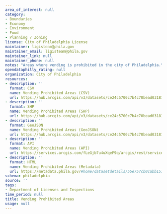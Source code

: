 ```yaml
---
area_of_interest: null
category:
- Boundaries
- Economy
- Environment
- Food
- Planning / Zoning
license: City of Philadelphia License
maintainer: ligisteam@phila.gov
maintainer_email: ligisteam@phila.gov
maintainer_link: null
maintainer_phone: null
notes: "Areas where vending is prohibited in the city of Philadelphia.\r\n\r\n"
opendataphilly_rating: null
organization: City of Philadelphia
resources:
- description: ''
  format: CSV
  name: Vending Prohibited Areas (CSV)
  url: https://hub.arcgis.com/api/v3/datasets/ce24c5700c7b4c70bead03181934c573_0/downloads/data?format=csv&spatialRefId=3857&where=1%3D1
- description: ''
  format: SHP
  name: Vending Prohibited Areas (SHP)
  url: https://hub.arcgis.com/api/v3/datasets/ce24c5700c7b4c70bead03181934c573_0/downloads/data?format=shp&spatialRefId=3857&where=1%3D1
- description: ''
  format: GeoJSON
  name: Vending Prohibited Areas (GeoJSON)
  url: https://hub.arcgis.com/api/v3/datasets/ce24c5700c7b4c70bead03181934c573_0/downloads/data?format=geojson&spatialRefId=4326&where=1%3D1
- description: ''
  format: API
  name: Vending Prohibited Areas (API)
  url: https://services.arcgis.com/fLeGjb7u4uXqeF9q/arcgis/rest/services/Vending_Prohibited_Areas/FeatureServer/0/query?outFields=*&where=1%3D1
- description: ''
  format: HTML
  name: Vending Prohibited Areas (Metadata)
  url: https://metadata.phila.gov/#home/datasetdetails/55e757cb0cabb1575717e44b/representationdetails/55e7584b62595a08636c4b28/
schema: philadelphia
source: ''
tags:
- Department of Licenses and Inspections
time_period: null
title: Vending Prohibited Areas
usage: null
---
```

